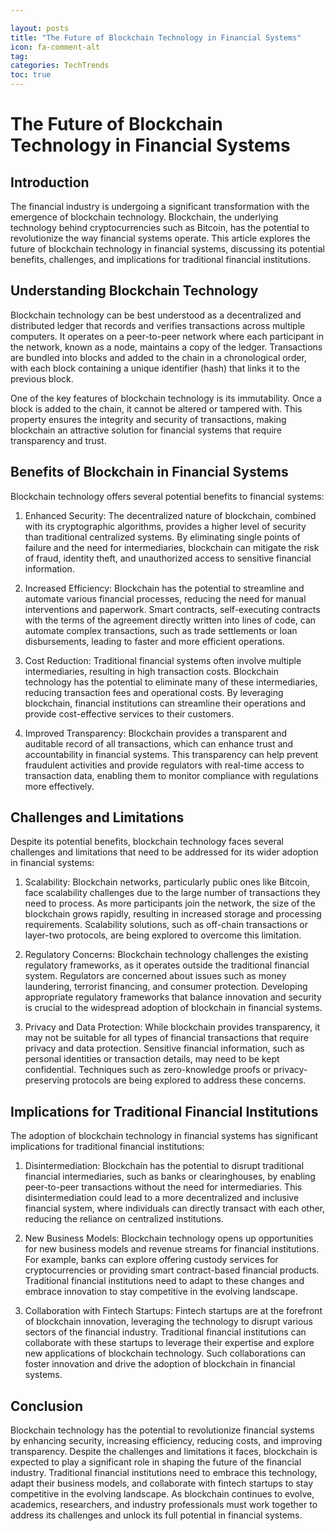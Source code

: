 ```yaml
---

layout: posts
title: "The Future of Blockchain Technology in Financial Systems"
icon: fa-comment-alt
tag:      
categories: TechTrends
toc: true
---
```




# The Future of Blockchain Technology in Financial Systems

## Introduction

The financial industry is undergoing a significant transformation with the emergence of blockchain technology. Blockchain, the underlying technology behind cryptocurrencies such as Bitcoin, has the potential to revolutionize the way financial systems operate. This article explores the future of blockchain technology in financial systems, discussing its potential benefits, challenges, and implications for traditional financial institutions.

## Understanding Blockchain Technology

Blockchain technology can be best understood as a decentralized and distributed ledger that records and verifies transactions across multiple computers. It operates on a peer-to-peer network where each participant in the network, known as a node, maintains a copy of the ledger. Transactions are bundled into blocks and added to the chain in a chronological order, with each block containing a unique identifier (hash) that links it to the previous block.

One of the key features of blockchain technology is its immutability. Once a block is added to the chain, it cannot be altered or tampered with. This property ensures the integrity and security of transactions, making blockchain an attractive solution for financial systems that require transparency and trust.

## Benefits of Blockchain in Financial Systems

Blockchain technology offers several potential benefits to financial systems:

1. Enhanced Security: The decentralized nature of blockchain, combined with its cryptographic algorithms, provides a higher level of security than traditional centralized systems. By eliminating single points of failure and the need for intermediaries, blockchain can mitigate the risk of fraud, identity theft, and unauthorized access to sensitive financial information.

2. Increased Efficiency: Blockchain has the potential to streamline and automate various financial processes, reducing the need for manual interventions and paperwork. Smart contracts, self-executing contracts with the terms of the agreement directly written into lines of code, can automate complex transactions, such as trade settlements or loan disbursements, leading to faster and more efficient operations.

3. Cost Reduction: Traditional financial systems often involve multiple intermediaries, resulting in high transaction costs. Blockchain technology has the potential to eliminate many of these intermediaries, reducing transaction fees and operational costs. By leveraging blockchain, financial institutions can streamline their operations and provide cost-effective services to their customers.

4. Improved Transparency: Blockchain provides a transparent and auditable record of all transactions, which can enhance trust and accountability in financial systems. This transparency can help prevent fraudulent activities and provide regulators with real-time access to transaction data, enabling them to monitor compliance with regulations more effectively.

## Challenges and Limitations

Despite its potential benefits, blockchain technology faces several challenges and limitations that need to be addressed for its wider adoption in financial systems:

1. Scalability: Blockchain networks, particularly public ones like Bitcoin, face scalability challenges due to the large number of transactions they need to process. As more participants join the network, the size of the blockchain grows rapidly, resulting in increased storage and processing requirements. Scalability solutions, such as off-chain transactions or layer-two protocols, are being explored to overcome this limitation.

2. Regulatory Concerns: Blockchain technology challenges the existing regulatory frameworks, as it operates outside the traditional financial system. Regulators are concerned about issues such as money laundering, terrorist financing, and consumer protection. Developing appropriate regulatory frameworks that balance innovation and security is crucial to the widespread adoption of blockchain in financial systems.

3. Privacy and Data Protection: While blockchain provides transparency, it may not be suitable for all types of financial transactions that require privacy and data protection. Sensitive financial information, such as personal identities or transaction details, may need to be kept confidential. Techniques such as zero-knowledge proofs or privacy-preserving protocols are being explored to address these concerns.

## Implications for Traditional Financial Institutions

The adoption of blockchain technology in financial systems has significant implications for traditional financial institutions:

1. Disintermediation: Blockchain has the potential to disrupt traditional financial intermediaries, such as banks or clearinghouses, by enabling peer-to-peer transactions without the need for intermediaries. This disintermediation could lead to a more decentralized and inclusive financial system, where individuals can directly transact with each other, reducing the reliance on centralized institutions.

2. New Business Models: Blockchain technology opens up opportunities for new business models and revenue streams for financial institutions. For example, banks can explore offering custody services for cryptocurrencies or providing smart contract-based financial products. Traditional financial institutions need to adapt to these changes and embrace innovation to stay competitive in the evolving landscape.

3. Collaboration with Fintech Startups: Fintech startups are at the forefront of blockchain innovation, leveraging the technology to disrupt various sectors of the financial industry. Traditional financial institutions can collaborate with these startups to leverage their expertise and explore new applications of blockchain technology. Such collaborations can foster innovation and drive the adoption of blockchain in financial systems.

## Conclusion

Blockchain technology has the potential to revolutionize financial systems by enhancing security, increasing efficiency, reducing costs, and improving transparency. Despite the challenges and limitations it faces, blockchain is expected to play a significant role in shaping the future of the financial industry. Traditional financial institutions need to embrace this technology, adapt their business models, and collaborate with fintech startups to stay competitive in the evolving landscape. As blockchain continues to evolve, academics, researchers, and industry professionals must work together to address its challenges and unlock its full potential in financial systems.